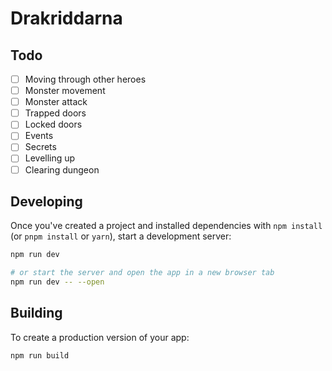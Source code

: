 # Drakriddarna

## Todo
 - [ ] Moving through other heroes
 - [ ] Monster movement
 - [ ] Monster attack
 - [ ] Trapped doors
 - [ ] Locked doors
 - [ ] Events
 - [ ] Secrets
 - [ ] Levelling up
 - [ ] Clearing dungeon

## Developing

Once you've created a project and installed dependencies with `npm install` (or `pnpm install` or `yarn`), start a development server:

```bash
npm run dev

# or start the server and open the app in a new browser tab
npm run dev -- --open
```

## Building

To create a production version of your app:

```bash
npm run build
```
